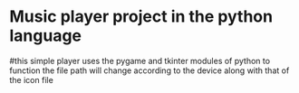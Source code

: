 # Music player project in the python language
#this simple player uses the pygame and tkinter modules of python to function
the file path will change according to the device along with that of the icon file
